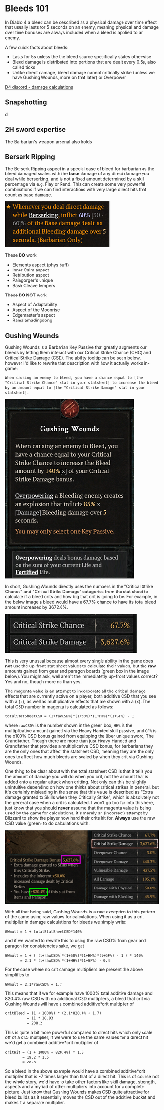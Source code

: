 # Bleeds 101

In Diablo 4 a bleed can be described as a physical damage over time effect that usually lasts for 5 seconds on an enemy, meaning physical and damage over time bonuses are always included when a bleed is applied to an enemy.

A few quick facts about bleeds:

- Lasts for 5s unless the the bleed source specifically states otherwise
- Bleed damage is distributed into portions that are dealt every 0.5s, also called ticks
- Unlike direct damage, bleed damage cannot critically strike (unless we have Gushing Wounds, more on that later) or Overpower

[D4 discord - damage calculations](https://discord.com/channels/989899054815281243/1213607031169224714/1213607031169224714)

## Snapshotting

d

## 2H sword expertise

The Barbarian's weapon arsenal also holds

## Berserk Ripping

The Berserk Ripping aspect in a special case of bleed for barbarian as the bleed damaged scales with the **base** damage of any direct damage you deal while berserking, and is not a fixed amount determined by a skill percentage via e.g. Flay or Rend. This can create some very powerful combinations if we can find interactions with very large direct hits that count as base damage.

![Gushing Wounds tooltip](images/BR.png)

These **DO** work

- Elements aspect (phys buff)
- Inner Calm aspect
- Retribution aspect
- Paingorger's unique
- Bash Cleave tempers

These **DO NOT** work

- Aspect of Adaptability
- Aspect of the Moonrise
- Edgemaster's aspect
- Ramalamadingdong

## Gushing Wounds

Gushing Wounds is a Barbarian Key Passive that greatly augments our bleeds by letting them interact with our Critical Strike Chance (CHC) and Critical Strike Damage (CSD). The ability tooltip can be seen below, however I'd like to rewrite that description with how it actually works in-game:

```
When causing an enemy to bleed, you have a chance equal to [the "Critical Strike Chance" stat in your statsheet] to increase the bleed by an amount equal to [the "Critical Strike Damage" stat in your statsheet].
```

![Gushing Wounds tooltip](images/GW.png)

In short, Gushing Wounds directly uses the numbers in the "Critical Strike Chance" and "Critical Strike Damage" categories from the stat sheet to calculate if a bleed crits and how big that crit is going to be. For example, in the below image a bleed would have a 67.7% chance to have its total bleed amount increased by 3672.6%.

![Gushing Wounds tooltip](images/statsheetCrit.png)

This is very unusual because almost every single ability in the game does **not** use the up-front stat sheet values to calculate their values, but the **raw** amounts gained from gear and paragon boards (green box in the image below). You might ask, well aren't the immediatetly up-front values correct? Yes and no, though more no than yes.

The magenta value is an attempt to incorporate all the critical damage effects that are currently active on a player, both additive CSD that you see with a (+), as well as multiplicative effects that are shown with a (x). The total CSD number in magenta is calculated as follows:

```
totalStatSheetCSD = (1+rawCSD%)*(1+50%)*(1+HH%)*(1+GF%) - 1
```

where `rawCSD%` is the number shown in the green box, `HH%` is the multiplicative amount gained via the Heavy Handed skill passive, and `GF%` is the x100% CSD bonus gained from equipping the über unique sword, The Grandfather. Though there are more than just Heavy Handed and Grandfather that provides a multiplicative CSD bonus, for barbarians they are the only ones that affect the statsheet CSD, meaning they are the only ones to affect how much bleeds are scaled by when they crit via Gushing Wounds.

One thing to be clear about with the total statsheet CSD is that it tells you the amount of damage you will do when you crit, not the amount that is added onto a regular attack when critting. Not only can this be slightly unintuitive depending on how one thinks about critical strikes in general, but it's certainly misleading in the sense that this value is described as "Extra damage granted to Skills when they Critically Strike", which is absolutely not the general case when a crit is calculated. I won't go too far into this here, just know that you should **never** assume that the magenta value is being used by the game for calculations, it's merely an (incorrect) attempt by Blizzard to show the player how hard their crits hit for. **Always** use the raw CSD value (green) to do calculations with.

![Gushing Wounds tooltip](images/rawCrit.png)

With all that being said, Gushing Wounds is a rare exception to this pattern of the game using raw values for calculations. When using it as a crit multiplier in damage calculations for bleeds we simply write:

```
GWmult = 1 + totalStatSheetCSD*140%
```

and if we wanted to rewrite this to using the raw CSD% from gear and paragon for consistencies sake, we get

```
GWmult = 1 + ( (1+rawCSD%)*(1+50%)*(1+HH%)*(1+GF%) - 1 ) * 140%
       = 2.1 * (1+rawCSD%)*(1+HH%)*(1+GF%) - 0.4
```

For the case where no crit damage multipliers are present the above simplifies to

```
GWmult = 2.1*rawCSD% + 1.7
```

This means that if we for example have 1000% total additive damage and 820.4% raw CSD with no additional CSD multipliers, a bleed that crit via Gushing Wounds will have a combined additive\*crit multiplier of

```
critBleed = (1 + 1000%) * (2.1*820.4% + 1.7)
          = 11 * 18.93
          = 208.2
```

This is quite a bit more powerful compared to direct hits which only scale off of a x1.5 multiplier, if we were to use the same values for a direct hit we'd get a combined additive\*crit multiplier of

```
critHit = (1 + 1000% + 820.4%) * 1.5
        = 19.2 * 1.5
        = 28.8
```

So a bleed in the above example would have a combined additive\*crit multiplier that is ~7 times larger than that of a direct hit. This is of course not the whole story, we'd have to take other factors like skill damage, strength, aspects and a myriad of other multipliers into account for a complete picture. Just know that Gushing Wounds makes CSD quite attractive for bleed builds as it essentially moves the CSD out of the additive bucket and makes it a separate multiplier.
